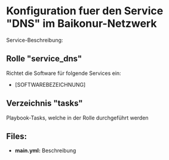 # Konfiguration fuer den Service "DNS" im Baikonur-Netzwerk
Service-Beschreibung:

## Rolle "service_dns"
Richtet die Software für folgende Services ein:
* [SOFTWAREBEZEICHNUNG]

## Verzeichnis "tasks"
Playbook-Tasks, welche in der Rolle durchgeführt werden

## Files:
* **main.yml:** Beschreibung
